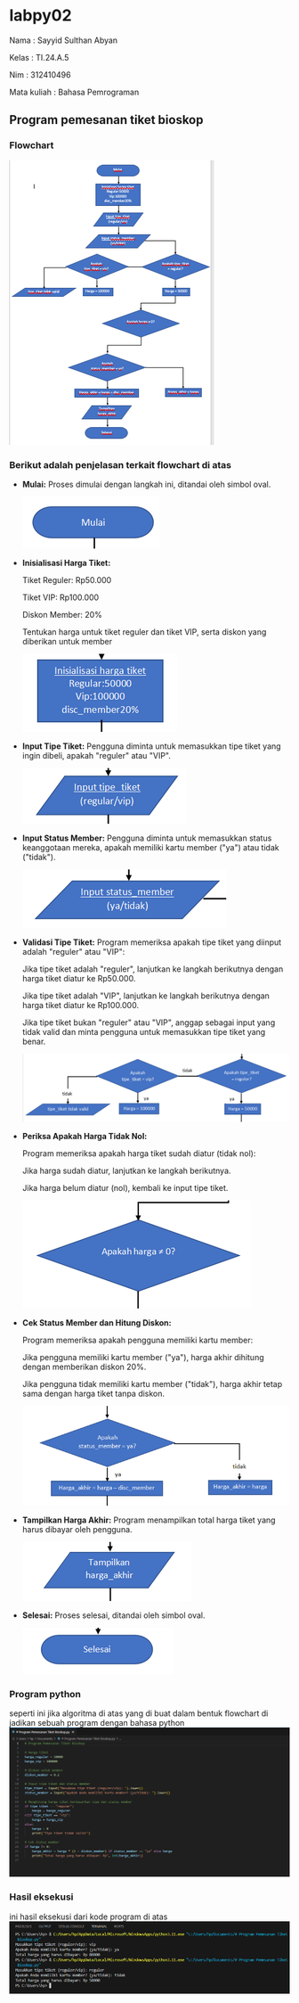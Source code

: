 # labpy02
Nama        : Sayyid Sulthan Abyan <p>

Kelas       : TI.24.A.5 <p>

Nim         : 312410496 <p>

Mata kuliah : Bahasa Pemrograman <p>

## Program pemesanan tiket bioskop
### Flowchart
![gambar 1](screenshot/ft1.png)

### Berikut adalah penjelasan terkait flowchart di atas 

- **Mulai:** Proses dimulai dengan langkah ini, ditandai oleh simbol oval. <p>
![gambar 4](screenshot/ft4.png)

- **Inisialisasi Harga Tiket:** <p>
Tiket Reguler: Rp50.000 <p>
Tiket VIP: Rp100.000 <p>
Diskon Member: 20% <p>
Tentukan harga untuk tiket reguler dan tiket VIP, serta diskon yang diberikan untuk member <p>
![gambar 5](screenshot/ft5.png)

- **Input Tipe Tiket:** Pengguna diminta untuk memasukkan tipe tiket yang ingin dibeli, apakah "reguler" atau "VIP". <p>
![gambar 6](screenshot/ft6.png)

- **Input Status Member:** Pengguna diminta untuk memasukkan status keanggotaan mereka, apakah memiliki kartu member ("ya") atau tidak ("tidak"). <p>
![gambar 7](screenshot/ft7.png)

- **Validasi Tipe Tiket:** Program memeriksa apakah tipe tiket yang diinput adalah "reguler" atau "VIP": <p>
Jika tipe tiket adalah "reguler", lanjutkan ke langkah berikutnya dengan harga tiket diatur ke Rp50.000. <p>
Jika tipe tiket adalah "VIP", lanjutkan ke langkah berikutnya dengan harga tiket diatur ke Rp100.000. <p>
Jika tipe tiket bukan "reguler" atau "VIP", anggap sebagai input yang tidak valid dan minta pengguna untuk memasukkan tipe tiket yang benar. <p>
![gambar 8](screenshot/ft8.png)

- **Periksa Apakah Harga Tidak Nol:** <p>
Program memeriksa apakah harga tiket sudah diatur (tidak nol): <p>
Jika harga sudah diatur, lanjutkan ke langkah berikutnya. <p>
Jika harga belum diatur (nol), kembali ke input tipe tiket. <p>
![gambar 9](screenshot/ft9.png)

- **Cek Status Member dan Hitung Diskon:** <p>
Program memeriksa apakah pengguna memiliki kartu member: <p>
Jika pengguna memiliki kartu member ("ya"), harga akhir dihitung dengan memberikan diskon 20%. <p>
Jika pengguna tidak memiliki kartu member ("tidak"), harga akhir tetap sama dengan harga tiket tanpa diskon. <p>
![gambar 10](screenshot/ft10.png)

- **Tampilkan Harga Akhir:** Program menampilkan total harga tiket yang harus dibayar oleh pengguna. <p>
![gambar 11](screenshot/ft11.png)

- **Selesai:** Proses selesai, ditandai oleh simbol oval. <p>
![gambar 12](screenshot/ft12.png)

### Program python
seperti ini jika algoritma di atas yang di buat dalam bentuk flowchart di jadikan sebuah program dengan bahasa python
![gambar 13](screenshot/ft2.png)

### Hasil eksekusi 
ini hasil eksekusi dari kode program di atas
![gambar 14](screenshot/ft3.png)

